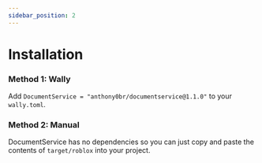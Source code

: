 ```yaml
---
sidebar_position: 2
---
```


# Installation

### Method 1: Wally
Add `DocumentService = "anthony0br/documentservice@1.1.0"` to your `wally.toml`.

### Method 2: Manual
DocumentService has no dependencies so you can just copy and paste the contents of
`target/roblox` into your project.